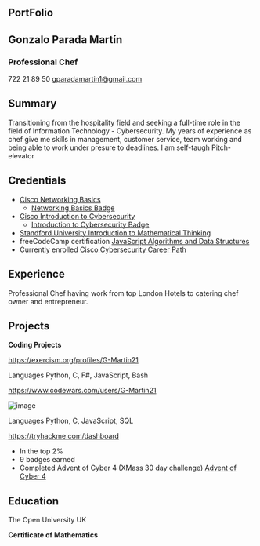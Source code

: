 <!---
**CodeWars**
![image](https://www.codewars.com/users/G-Martin21/badges/large)

**TryHackMe**
<script src="https://tryhackme.com/badge/1298142"></script>

**freeCodeCamp**
[freeCodeCamp JavaScript Certification](https://www.freecodecamp.org/certification/g_martin21/javascript-algorithms-and-data-structures)


- 👋 Hi, I’m @G-Martin21
- 👀 I’m interested in ...
- 🌱 I’m currently learning software development HTML, CSS, JavaScript, ...
- 💞️ I’m looking to collaborate on projects
- 📫 You can reach me through my email.
--->
<!---
G-Martin21/G-Martin21 is a ✨ special ✨ repository because its `README.md` (this file) appears on your GitHub profile.
You can click the Preview link to take a look at your changes.
--->
## PortFolio
## Gonzalo Parada Martín
### Professional Chef
722 21 89 50 
gparadamartin1@gmail.com

## Summary
Transitioning from the hospitality field and seeking a full-time role in the field of Information Technology - Cybersecurity.
My years of experience as chef give me skills in management, customer service, team working and being able to work under presure to deadlines.
I am self-taugh
Pitch-elevator
## Credentials

- [Cisco Networking Basics](https://skillsforall.com/course/networking-devices-and-initial-configuration?userLang=en-US)
  - [Networking Basics Badge](https://www.credly.com/badges/9fa607e4-9081-48fd-8b02-51fb96fd2ec8/linked_in_profile)
- [Cisco Introduction to Cybersecurity](https://skillsforall.com/course/introduction-to-cybersecurity?userLang=en-US)
  - [Introduction to Cybersecurity Badge](https://www.credly.com/badges/065f78a0-4a42-455e-8876-effdd796c9d4/linked_in_profile)
- [Standford University Introduction to Mathematical Thinking](https://www.coursera.org/learn/mathematical-thinking)
- freeCodeCamp certification [JavaScript Algorithms and Data Structures](https://www.freecodecamp.org/certification/g_martin21/javascript-algorithms-and-data-structures)
- Currently enrolled [Cisco Cybersecurity Career Path
](https://skillsforall.com/career-path/cybersecurity?userLang=en-US)

## Experience
Professional Chef having work from top London Hotels to catering chef owner and entrepreneur.

## Projects

**Coding Projects**

https://exercism.org/profiles/G-Martin21

  Languages Python, C, F#, JavaScript, Bash
  
https://www.codewars.com/users/G-Martin21

![image](https://www.codewars.com/users/G-Martin21/badges/large)
  
  Languages Python, C, JavaScript, SQL
  
https://tryhackme.com/dashboard

- In the top 2%
- 9 badges earned
- Completed Advent of Cyber 4 (XMass 30 day challenge)
	[Advent of Cyber 4](https://tryhackme-certificates.s3-eu-west-1.amazonaws.com/THM-RTKP9HTAH4.png)

## Education

  The Open University UK

  **Certificate of Mathematics**
